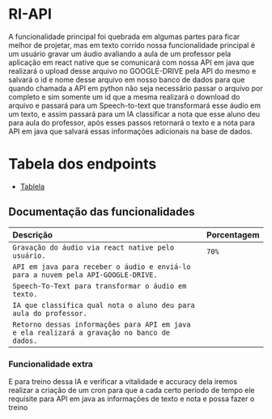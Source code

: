 
# RI-API

A funcionalidade principal foi quebrada em algumas partes para ficar melhor de projetar, mas em texto corrido nossa funcionalidade principal é um usuário gravar um áudio avaliando a aula de um professor pela aplicação em react native que se comunicará com nossa API em java que realizará o upload desse arquivo no GOOGLE-DRIVE pela API do mesmo e salvará o id e nome desse arquivo em nosso banco de dados para que quando chamada a API em python não seja necessário passar o arquivo por completo e sim somente um id que a mesma realizará o download do arquivo e passará para um Speech-to-text que transformará esse áudio em um texto, e assim passará para um IA classificar a nota que esse aluno deu para aula do professor, após esses passos retornará o texto e a nota para API em java que salvará essas informações adicionais na base de dados.

# Tabela dos endpoints
 
- [Tablela](https://endpoints-nu.vercel.app)


## Documentação das funcionalidades

| Descrição   | Porcentagem|
| :---------- | :--------- |
|`Gravação do áudio via react native pelo usuário.`|`70%`|
|`API em java para receber o áudio e enviá-lo para a nuvem pela API-GOOGLE-DRIVE.`||`80%`|
|`Speech-To-Text para transformar o áudio em texto.`||`100%`|
|`IA que classifica qual nota o aluno deu para aula do professor.`||`20%`|
|`Retorno dessas informações para API em java e ela realizará a gravação no banco de dados.`||`80%`|

### Funcionalidade extra
E para treino dessa IA e verificar a vitalidade e accuracy dela iremos realizar a criação de um cron para que a cada certo período de tempo ele requisite para API em java as informações de texto e nota e possa fazer o treino



